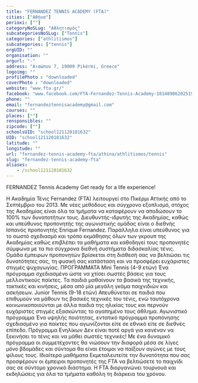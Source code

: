 ```yaml
---
title: "FERNANDEZ TENNIS ACADEMY (FTA)"
cities: ["Αθήνα"]
perioxi: [""]
categoryNoSLug: "Αθλητισμός"
subcategoriesNoSLug: ["Tennis"]
categories: ["athlitismos"]
subcategories: ["tennis"]
orgUID: ""
organisation: ""
orgurl: "-"
address: "Αισώπου 7, 19009 Pikérmi, Greece"
logoimg: ""
profilePhoto : "downloaded"
coverPhoto : "downloaded"
website: "www.fta.gr/"
facebook: "www.facebook.com/FTA-Fernandez-Tennis-Academy-181489862025190/"
phone: ""
email: "fernandeztennisacademy@gmail.com"
courses: ""
places: [""]
rensponsibles: ""
zipcode: [""]
schoolsUID: "school121120181632"
UID: "school121120181632"
latitude: ""
longitude: ""
url: "fernandez-tennis-academy-fta/athina/athlitismos/tennis"
slug: "fernandez-tennis-academy-fta"
aliases:
    - /school121120181632
---
```



FERNANDEZ Tennis Academy Get ready for a life experience!

Η Ακαδημία Τένις Fernandez (FTA) λειτουργεί στο Πικέρμι Αττικής από το Σεπτέμβριο του 2013. Με νέες μεθόδους και σύγχρονο εξοπλισμό, στόχος της Ακαδημίας είναι όλα τα τμήματα να καταφέρουν να αποδώσουν το 100% των δυνατοτήτων τους. Διευθυντής-ιδρυτής της Ακαδημίας, καθώς και υπεύθυνος προπονητής της αγωνιστικής ομάδας είναι ο διεθνής Ισπανός προπονητής Εnrique Fernandez. Παράλληλα είναι υπεύθυνος για το σωστό σχεδιασμό και τρόπο εκμάθησης όλων των γκρουπ της Aκαδημίας καθώς επιβλέπει τα μαθήματα και καθοδηγεί τους προπονητές σύμφωνα με τα πιο σύγχρονα διεθνή συστήματα διδασκαλίας τένις. Ομάδα έμπειρων προπονητών βρίσκεται στη διάθεσή σας να βελτιώσει τις δυνατότητες σας, τη φυσική σας κατάσταση και να προσφέρει ευχάριστες στιγμές ψυχαγωγίας. ΠΡΟΓΡΑΜΜΑΤΑ Μini Tennis (4-9 ετών) Ένα πρόγραμμα σχεδιασμένο ώστε να χτίσει σωστές βάσεις για τους μελλοντικούς παίκτες. Τα παιδιά μαθαίνουν τα βασικά της τεχνικής, τακτικές και κινήσεις, μέσα από μία μεγάλη γκάμα παιχνιδιών και ασκήσεων. Junior Tennis (9-18 ετών) Απευθύνεται σε παιδιά που επιθυμούν να μάθουν τις βασικές τεχνικές του τένις, ενώ ταυτόχρονα κοινωνικοποιούνται με άλλα παιδιά της ηλικίας τους και περνούν ευχάριστες στιγμές εξασκώντας το αγαπημένο τους άθλημα. Αγωνιστικό πρόγραμμα Ένα υψηλής ποιότητας, εντατικό πρόγραμμα προπόνησης σχεδιασμένο για παίκτες που αγωνίζονται είτε σε εθνικό είτε σε διεθνές επίπεδο. Πρόγραμμα Ενηλίκων Δεν είναι ποτέ αργά για κανέναν να ξεκινήσει το τένις και να μάθει σωστές τεχνικές! Με ένα δυναμικό πρόγραμμα οι συμμετέχοντες θα νιώσουν την διαφορά μέσα σε λίγες μόνο βδομάδες και σύντομα θα είναι έτοιμοι να παίξουν αγώνες με τους φίλους τους. Ιδιαίτερα μαθήματα Εκμεταλευτείτε την δυνατότητα που σας προσφέρουν οι έμπειροι προπονητές της FTA να βελτιώσετε το παιχνίδι σας σε σύντομο χρονικό διάστημα. Η FTA διοργανώνει τουρνουά και εκδηλώσεις για όλα τα τμήματα καθόλη τη διάρκεια του χρόνου.